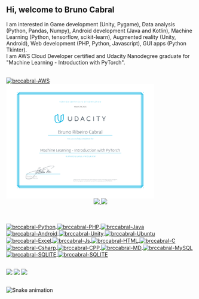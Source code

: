 ## Hi, welcome to Bruno Cabral

I am interested in Game development (Unity, Pygame), Data analysis (Python, Pandas, Numpy), Android development (Java and Kotlin), Machine Learning (Python, tensorflow, scikit-learn), Augmented reality (Unity, Android), Web development (PHP, Python, Javascript), GUI apps (Python Tkinter).  
I am AWS Cloud Developer certified and Udacity Nanodegree graduate for "Machine Learning - Introduction with PyTorch".


<div style="display: inline_block"><br>
  <a href="https://www.credly.com/badges/d0f1b2d7-68a4-4337-9eae-4dc08e667e93/linked_in_profile"><img align="center" alt="brccabral-AWS" src="https://images.credly.com/size/340x340/images/598f6ac6-2dbd-4394-8ae4-943b2f4c43ea/AWS-Developer-Associate-2020.png"></a>
  <a href="https://confirm.udacity.com/P5DP6EAA"><img align="center" alt="brccabral-Udacity" src="https://github.com/brccabral/brccabral/blob/694e2ba849f203e822648697ebf0dc2ddaf79e35/Udacity.svg" width="396px" height="306px"></a>
</div>

<div align="center">
  <a href="https://github.com/brccabral">
  <img height="180em" src="https://github-readme-stats.vercel.app/api?username=brccabral&show_icons=true&theme=dracula&include_all_commits=true&count_private=true"/>
  <img height="180em" src="https://github-readme-stats.vercel.app/api/top-langs/?username=brccabral&layout=compact&langs_count=7&theme=dracula"/>
</div>

##

<div style="display: inline_block"><br>
  <img align="center" alt="brccabral-Python" src="https://img.shields.io/badge/Python-3776AB?style=for-the-badge&logo=python&logoColor=white">
  <img align="center" alt="brccabral-PHP" src="https://img.shields.io/badge/PHP-777BB4?style=for-the-badge&logo=php&logoColor=white">
  <img align="center" alt="brccabral-Java" src="https://img.shields.io/badge/Java-ED8B00?style=for-the-badge&logo=java&logoColor=white">
  <img align="center" alt="brccabral-Android" src="https://img.shields.io/badge/Android-3DDC84?style=for-the-badge&logo=android&logoColor=white">
  <img align="center" alt="brccabral-Unity" src="https://img.shields.io/badge/Unity-100000?style=for-the-badge&logo=unity&logoColor=white">
  <img align="center" alt="brccabral-Ubuntu" src="https://img.shields.io/badge/Ubuntu-E95420?style=for-the-badge&logo=ubuntu&logoColor=white">
  <img align="center" alt="brccabral-Excel" src="https://img.shields.io/badge/Microsoft_Excel-217346?style=for-the-badge&logo=microsoft-excel&logoColor=white">
  <img align="center" alt="brccabral-Js" src="https://img.shields.io/badge/JavaScript-F7DF1E?style=for-the-badge&logo=javascript&logoColor=black">
  <img align="center" alt="brccabral-HTML" src="https://img.shields.io/badge/HTML-239120?style=for-the-badge&logo=html5&logoColor=white">
  <img align="center" alt="brccabral-C" src="https://img.shields.io/badge/C-00599C?style=for-the-badge&logo=c&logoColor=white">
  <img align="center" alt="brccabral-Csharp" src="https://img.shields.io/badge/C%23-239120?style=for-the-badge&logo=c-sharp&logoColor=white">
  <img align="center" alt="brccabral-CPP" src="https://img.shields.io/badge/C%2B%2B-00599C?style=for-the-badge&logo=c%2B%2B&logoColor=white">
  <img align="center" alt="brccabral-MD" src="https://img.shields.io/badge/Markdown-000000?style=for-the-badge&logo=markdown&logoColor=white">
  <img align="center" alt="brccabral-MySQL" src="https://img.shields.io/badge/MySQL-00000F?style=for-the-badge&logo=mysql&logoColor=white">
  <img align="center" alt="brccabral-SQLITE" src="https://img.shields.io/badge/SQLite-07405E?style=for-the-badge&logo=sqlite&logoColor=white">
  <img align="center" alt="brccabral-SQLITE" src="https://img.shields.io/badge/Cloud-AWS-orange?style=for-the-badge">
</div>

##

<div>
  <a href="https://www.twitter.com/brunorcabral" target="_blank"><img src="https://img.shields.io/badge/Twitter-1DA1F2?style=for-the-badge&logo=twitter&logoColor=white" target="_blank"></a>
  <a href="https://www.linkedin.com/in/bruno-cabral-a4aa0b2/" target="_blank"><img src="https://img.shields.io/badge/LinkedIn-0077B5?style=for-the-badge&logo=linkedin&logoColor=white" target="_blank"></a>
  <a href="https://itch.io/profile/brunorcabral" target="_blank"><img src="https://img.shields.io/badge/Itch.io-FA5C5C?style=for-the-badge&logo=itch.io&logoColor=white" target="_blank"></a>
</div>

##

<div>
  
  ![Snake animation](https://github.com/brccabral/brccabral/blob/output/github-contribution-grid-snake.svg)
  
</div>

